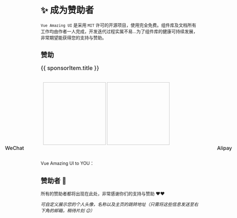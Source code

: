 # ✨ 成为赞助者

<GlobalElement hide-sponsor />

`Vue Amazing UI` 是采用 `MIT` 许可的开源项目，使用完全免费。组件库及文档所有工作均由作者一人完成，开发迭代过程实属不易...为了组件库的健康可持续发展，非常期望能获得您的支持与赞助。

<script setup lang="ts">
import { ref, h } from 'vue'
import { HeartFilled, WechatOutlined, AlipayOutlined, UserOutlined } from '@ant-design/icons-vue'
import { useMediaQuery } from 'vue-amazing-ui'
import WeChat from '/wechat.jpg'
import Alipay from '/alipay.jpg'
import Avatar0 from '/avatar.png'
import Avatar1 from '/avatar_1.jpeg'
import Avatar2 from '/avatar_2.jpg'
import Avatar3 from '/avatar_3.png'
import Avatar4 from '/avatar_4.png'
import Avatar5 from '/avatar_5.png'
const { match: isMobile } = useMediaQuery('(max-width: 768px)')
const sponsorItem = {
  title: '如果觉得 Vue Amazing UI 有用、有趣，或者对您有帮助，欢迎对作者表示下支持，非常感谢 ❤️'
}
const sponsorOptions = ['WeChat', 'Alipay']
const sponsorType = ref('WeChat')
const QRCodes = [
  {
    src: WeChat,
    // src: 'https://cdn.jsdelivr.net/gh/themusecatcher/resources@0.0.8/wechat.jpg',
    name: 'WeChat'
  },
  {
    src: Alipay,
    // src: 'https://cdn.jsdelivr.net/gh/themusecatcher/resources@0.0.8/alipay.jpg',
    name: 'Alipay'
  }
]
</script>

## 赞助

<TextScroll
  v-if="!isMobile"
  :items="sponsorItem"
  single
  :gap="12"
  :item-style="{ fontSize: '18px', fontWeight: 500, color: 'rgba(0, 0, 0, 0.88)' }"
/> <Alert v-else style="background-color: #fff; box-shadow: 0 0 5px #d3d3d3;">

  <p style="font-size: 18px; font-weight: 500; color: rgba(0, 0, 0, 0.88);">
    {{ sponsorItem.title }}
  </p>
</Alert>

<br/>

<div v-if="isMobile">
  <Segmented size="large" block style="padding: 4px; margin: 0 auto;" v-model:value="sponsorType" :options="sponsorOptions">
    <template #label="{ label }">
      <span v-if="label === 'WeChat'" style="font-weight: 500; color: #07c160;">
        <WechatOutlined style="fill: currentColor;" /> {{ label }}
      </span>
      <span v-if="label === 'Alipay'" style="font-weight: 500; color: #1677ff;">
        <AlipayOutlined style="fill: currentColor;" /> {{ label }}
      </span>
    </template>
  </Segmented>
  <Card :width="248" style="background: transparent; margin: 24px auto 32px;">
    <img v-show="sponsorType === 'WeChat'" class="qrcode-image" :src="WeChat" />
    <img v-show="sponsorType === 'Alipay'" class="qrcode-image" :src="Alipay" />
  </Card>
</div>
<Card v-else :body-style="{ position: 'relative' }" style="background: transparent; margin-bottom: 32px;">
  <Tag class="wechat-tag" color="#07c160" size="large" :bordered="false">
    <template #icon>
      <WechatOutlined />
    </template>
    WeChat
  </Tag>
  <Tag class="alipay-tag" color="#1677ff" size="large" :bordered="false">
    <template #icon>
      <AlipayOutlined />
    </template>
    Alipay
  </Tag>
  <Image
    class="sponsor-image"
    :src="QRCodes"
    loop
    :width="240"
    :height="240"
    :bordered="false"
    :space-props="{
      style: {
        display: 'flex',
        justifyContent: 'space-between'
      }
    }"
  />
</Card>

<Alert type="info" :bordered="false" show-icon>
  <template #icon>
    <HeartFilled style="font-size: 36px; color: #cf1322;" />
  </template>
  <GradientText
    :size="24"
    :weight="700"
    :gradient="{
      deg: '90deg',
      from: '#09c8ce',
      to: '#eb2f96'
    }"
  >
    Vue Amazing UI to YOU：
  </GradientText>
  <template #description>
    <span style="font-size: 18px; font-weight: 500;">
      • 您的支持和赞助对我来说至关重要！
      <br/>
      • 真诚感谢每一位现有的和未来的支持者和赞助者！
      <br/>
      • 生命不息，迭代不止！未来，我将继续努力！
    </span>
  </template>
</Alert>

<style scoped lang="less">
.qrcode-image {
  width: 200px;
  height: 200px;
  vertical-align: bottom;
}
.wechat-tag {
  font-size: 16px;
  font-weight: 500;
  height: 36px;
  padding-inline: 12px;
  position: absolute;
  left: 144px;
  transform: translateX(-50%);
}
.alipay-tag {
  font-size: 16px;
  font-weight: 500;
  height: 36px;
  padding-inline: 12px;
  position: absolute;
  right: 144px;
  transform: translateX(50%);
}
.sponsor-image {
  display: block;
  margin-top: 48px;
}
</style>

## 赞助者 🫡

所有的赞助者都将出现在此处，非常感谢你们的支持与赞助 ❤️❤️

_可自定义展示您的个人头像，名称以及主页的跳转地址（只需将这些信息发送至右下角的邮箱，稍待片刻 😉）_

<br/>

<Space gap="small">
  <Tooltip>
    <template #tooltip>
      <div style="text-align: center">
        GitHub
        <br/>
        @themusecatcher
      </div>
    </template>
    <Avatar :size="36" :src="Avatar0" href="https://github.com/themusecatcher" target="_blank" />
  </Tooltip>
  <Tooltip>
    <template #tooltip>
      <div style="text-align: center">
        WeChat
        <br/>
        @Ant
      </div>
    </template>
    <Avatar :size="36" :src="Avatar1" />
  </Tooltip>
  <Tooltip>
    <template #tooltip>
      <div style="text-align: center">
        GitHub
        <br/>
        @nizhensh-i
      </div>
    </template>
    <Avatar :size="36" :src="Avatar2" href="https://github.com/nizhensh-i" target="_blank" />
  </Tooltip>
  <Tooltip>
    <template #tooltip>
      <div style="text-align: center">
        GitHub
        <br/>
        @beijin1949
      </div>
    </template>
    <Avatar style="border-color: rgba(0, 0, 0, 0.25)" color="#fff" :size="36" :src="Avatar3" href="https://github.com/beijin1949" target="_blank" />
  </Tooltip>
  <Tooltip>
    <template #tooltip>
      <div style="text-align: center">
        GitHub
        <br/>
        @JinZemin
      </div>
    </template>
    <Avatar :size="36" :src="Avatar4" href="https://github.com/JinZemin" target="_blank" />
  </Tooltip>
  <Tooltip>
    <template #tooltip>
      <div style="text-align: center">
        GitHub
        <br/>
        @ye5840
      </div>
    </template>
    <Avatar :size="36" :src="Avatar5" href="https://github.com/ye5840" target="_blank" />
  </Tooltip>
  <Tooltip>
    <template #tooltip>
      <div style="text-align: center">
        WeChat
        <br/>
        @*梦
      </div>
    </template>
    <Avatar :size="36" :icon="() => h(UserOutlined)" />
  </Tooltip>
  <Tooltip>
    <template #tooltip>
      <div style="text-align: center">
        Alipay
        <br/>
        @**山
      </div>
    </template>
    <Avatar :size="36" :icon="() => h(UserOutlined)" />
  </Tooltip>
</Space>
